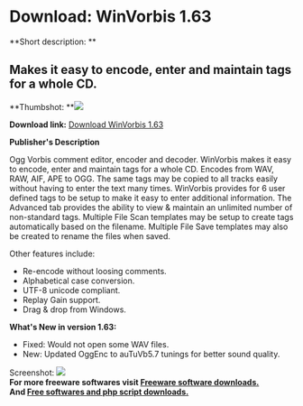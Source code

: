 # Download: WinVorbis 1.63

**Short description: **

## Makes it easy to encode, enter and maintain tags for a whole CD.

  
**Thumbshot: **![](http://www.freewarefiles.com/screenshot/winvorbis_md.gif)   
  
**Download link:** [Download WinVorbis 1.63](http://freesoftwares.boysofts.com/WinVorbis_program_8132.html)  
  

**Publisher's Description**  
  

Ogg Vorbis comment editor, encoder and decoder. WinVorbis makes it easy to
encode, enter and maintain tags for a whole CD. Encodes from WAV, RAW, AIF,
APE to OGG. The same tags may be copied to all tracks easily without having to
enter the text many times. WinVorbis provides for 6 user defined tags to be
setup to make it easy to enter additional information. The Advanced tab
provides the ability to view & maintain an unlimited number of non-standard
tags. Multiple File Scan templates may be setup to create tags automatically
based on the filename. Multiple File Save templates may also be created to
rename the files when saved.

Other features include:

  * Re-encode without loosing comments. 
  * Alphabetical case conversion. 
  * UTF-8 unicode compliant. 
  * Replay Gain support. 
  * Drag & drop from Windows. 

**What's New in version 1.63:**

  * Fixed: Would not open some WAV files. 
  * New: Updated OggEnc to auTuVb5.7 tunings for better sound quality. 

  
  
Screenshot: ![](http://www.freewarefiles.com/screenshot/winvorbis.gif)  
**For more freeware softwares visit [Freeware software downloads.](http://freesoftwares.boysofts.com/)**   
**And [Free softwares and php script downloads.](http://www.boysofts.com/)**

